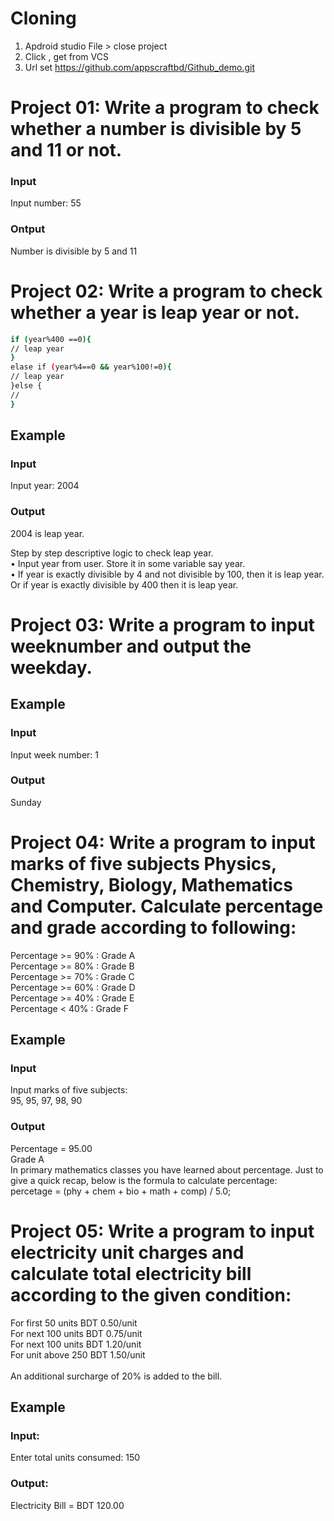 # Cloning
1. Apdroid studio  File > close project
2. Click , get from VCS
3. Url set      https://github.com/appscraftbd/Github_demo.git


# Project 01: Write a program to check whether a number is divisible by 5 and 11 or not. 

<h3>Input</h3>
<p>Input number: 55</p>
<h3>Ontput</h3>

Number is divisible by 5 and 11

# Project 02: Write a program to check whether a year is leap year or not. 

```bash
if (year%400 ==0){
// leap year
}
elase if (year%4==0 && year%100!=0){
// leap year
}else {
//
}
```

<h2>Example</h2>
<h3>Input</h3>

Input year: 2004
<h3>Output</h3>

2004 is leap year.</br>

Step by step descriptive logic to check
leap year.</br>
• Input year from user. Store it in some
variable say year.</br>
• If year is exactly divisible by 4 and not
divisible by 100, then it is leap year.
Or if year is exactly divisible by 400
then it is leap year.




# Project 03: Write a program to input weeknumber and output the weekday.
<h2>Example</h2>
<h3>Input</h3>
Input week number: 1
<h3>Output</h3>

Sunday


# Project 04: Write a program to input marks of five subjects Physics, Chemistry, Biology, Mathematics and Computer. Calculate percentage and grade according to following:

Percentage >= 90% : Grade A </br>
Percentage >= 80% : Grade B </br>
Percentage >= 70% : Grade C  </br>
Percentage >= 60% : Grade D </br>
Percentage >= 40% : Grade E </br>
Percentage < 40% : Grade F </br>

<h2>Example</h2>
<h3>Input</h3>

Input marks of five subjects:</br>
95, 95, 97, 98, 90
<h3>Output</h3>


Percentage = 95.00 </br>
Grade A 
</br>
In primary mathematics classes
you have learned about
percentage. Just to give a quick
recap, below is the formula to
calculate percentage:</br>
percetage = (phy + chem + bio +
math + comp) / 5.0;

# Project 05: Write a program to input electricity unit charges and calculate total electricity bill according to the given condition:

For first 50 units BDT 0.50/unit </br>
For next 100 units BDT 0.75/unit </br>
For next 100 units BDT 1.20/unit </br>
For unit above 250 BDT 1.50/unit </br></br>
An additional surcharge of 20% is added to the
bill.

<h2>Example</h2>
<h3>Input:</h3>

Enter total units consumed: 150
<h3>Output:</h3>
Electricity Bill = BDT 120.00
